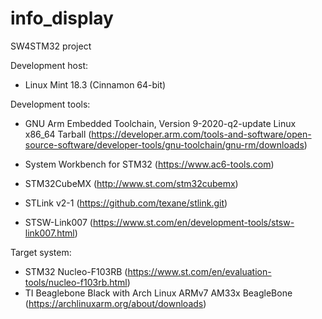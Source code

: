 # info_display

SW4STM32 project

Development host:
- Linux Mint 18.3 (Cinnamon 64-bit)

Development tools:
- GNU Arm Embedded Toolchain, Version 9-2020-q2-update Linux x86_64 Tarball (https://developer.arm.com/tools-and-software/open-source-software/developer-tools/gnu-toolchain/gnu-rm/downloads)

- System Workbench for STM32 (https://www.ac6-tools.com)
- STM32CubeMX (http://www.st.com/stm32cubemx)
- STLink v2-1 (https://github.com/texane/stlink.git)
- STSW-Link007 (https://www.st.com/en/development-tools/stsw-link007.html)

Target system:
- STM32 Nucleo-F103RB (https://www.st.com/en/evaluation-tools/nucleo-f103rb.html)
- TI Beaglebone Black with Arch Linux ARMv7 AM33x BeagleBone (https://archlinuxarm.org/about/downloads)
